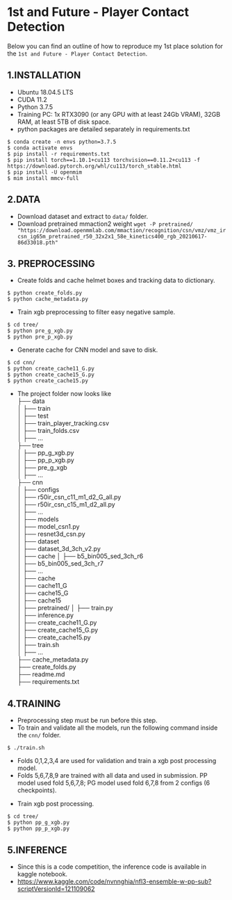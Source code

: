 # 1st and Future - Player Contact Detection

Below you can find an outline of how to reproduce my 1st place solution for the `1st and Future - Player Contact Detection`.

## 1.INSTALLATION
- Ubuntu 18.04.5 LTS
- CUDA 11.2
- Python 3.7.5
- Training PC: 1x RTX3090 (or any GPU with at least 24Gb VRAM), 32GB RAM, at least 5TB of disk space.
- python packages are detailed separately in requirements.txt
```
$ conda create -n envs python=3.7.5
$ conda activate envs
$ pip install -r requirements.txt
$ pip install torch==1.10.1+cu113 torchvision==0.11.2+cu113 -f https://download.pytorch.org/whl/cu113/torch_stable.html
$ pip install -U openmim
$ mim install mmcv-full

```

## 2.DATA
* Download dataset and extract to `data/` folder.
* Download pretrained mmaction2 weight `wget -P pretrained/ "https://download.openmmlab.com/mmaction/recognition/csn/vmz/vmz_ircsn_ig65m_pretrained_r50_32x2x1_58e_kinetics400_rgb_20210617-86d33018.pth"`

## 3. PREPROCESSING
* Create folds and cache helmet boxes and tracking data to dictionary.  
```
$ python create_folds.py
$ python cache_metadata.py
```
* Train xgb preprocessing to filter easy negative sample.  
```
$ cd tree/
$ python pre_g_xgb.py
$ python pre_p_xgb.py
```
* Generate cache for CNN model and save to disk.  
```
$ cd cnn/
$ python create_cache11_G.py
$ python create_cache15_G.py
$ python create_cache15.py
```

* The project folder now looks like  
├── data   
│ ├── train    
│ ├── test    
│ ├── train_player_tracking.csv   
│ ├── train_folds.csv  
│ ├── ...  
├── tree   
│ ├── pp_g_xgb.py    
│ ├── pp_p_xgb.py    
│ ├── pre_g_xgb  
│ ├── ...  
├── cnn   
│ ├── configs   
│   ├── r50ir_csn_c11_m1_d2_G_all.py  
│   ├── r50ir_csn_c15_m1_d2_all.py   
│   ├── ...   
│ ├── models   
│   ├── model_csn1.py  
│   ├── resnet3d_csn.py   
│ ├── dataset   
│   ├── dataset_3d_3ch_v2.py  
│ ├── cache 
│   ├── b5_bin005_sed_3ch_r6  
│   ├── b5_bin005_sed_3ch_r7  
│   ├── ...  
│ ├── cache   
│   ├── cache11_G  
│   ├── cache15_G  
│   ├── cache15  
│ ├── pretrained/
│ ├── train.py   
│ ├── inference.py   
│ ├── create_cache11_G.py   
│ ├── create_cache15_G.py   
│ ├── create_cache15.py   
│ ├── train.sh  
│ ├── ...   
├── cache_metadata.py  
├── create_folds.py  
├── readme.md  
├── requirements.txt  

## 4.TRAINING
* Preprocessing step must be run before this step.
* To train and validate all the models, run the following command inside the `cnn/` folder. 
```
$ ./train.sh
```
   - Folds 0,1,2,3,4 are used for validation and train a xgb post processing model. 
   - Folds 5,6,7,8,9 are trained with all data and used in submission. PP model used fold 5,6,7,8; PG model used fold 6,7,8 from 2 configs (6 checkpoints).

* Train xgb post processing.  
```
$ cd tree/
$ python pp_g_xgb.py
$ python pp_p_xgb.py
```

## 5.INFERENCE
* Since this is a code competition, the inference code is available in kaggle notebook.
* https://www.kaggle.com/code/nvnnghia/nfl3-ensemble-w-pp-sub?scriptVersionId=121109062
